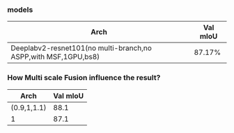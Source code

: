 


### models

Arch | Val mIoU
------------ | -------------
Deeplabv2-resnet101(no multi-branch,no ASPP,with MSF,1GPU,bs8) | 87.17%



### How Multi scale Fusion influence the result?

Arch | Val mIoU
------------ | -------------
(0.9,1,1.1) | 88.1
1           | 87.1

